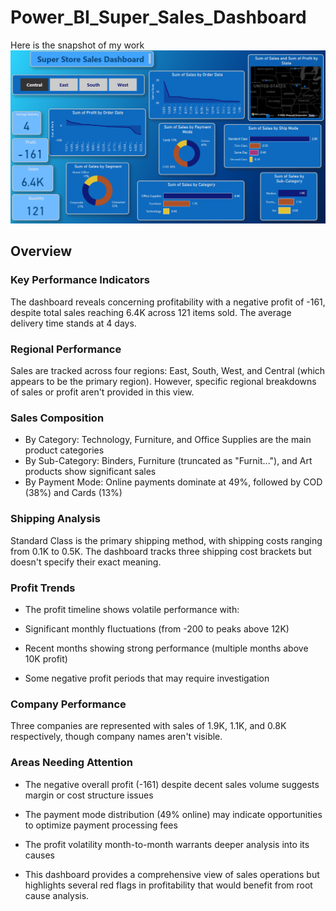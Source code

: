 # Power_BI_Super_Sales_Dashboard
Here is the snapshot of my work
![](https://github.com/Manishkannoujiya/Power_BI_Sales_Dashboard/blob/main/Screenshot%202025-07-13%20174540.png)
## Overview
### Key Performance Indicators
The dashboard reveals concerning profitability with a negative profit of -161, despite total sales reaching 6.4K across 121 items sold. The average delivery time stands at 4 days.
### Regional Performance
Sales are tracked across four regions: East, South, West, and Central (which appears to be the primary region). However, specific regional breakdowns of sales or profit aren't provided in this view.
### Sales Composition
* By Category: Technology, Furniture, and Office Supplies are the main product categories
* By Sub-Category: Binders, Furniture (truncated as "Furnit..."), and Art products show significant sales
* By Payment Mode: Online payments dominate at 49%, followed by COD (38%) and Cards (13%)
### Shipping Analysis
Standard Class is the primary shipping method, with shipping costs ranging from 0.1K to 0.5K. The dashboard tracks three shipping cost brackets but doesn't specify their exact meaning.

### Profit Trends
* The profit timeline shows volatile performance with:

* Significant monthly fluctuations (from -200 to peaks above 12K)

* Recent months showing strong performance (multiple months above 10K profit)

* Some negative profit periods that may require investigation

### Company Performance
Three companies are represented with sales of 1.9K, 1.1K, and 0.8K respectively, though company names aren't visible.

### Areas Needing Attention
* The negative overall profit (-161) despite decent sales volume suggests margin or cost structure issues

* The payment mode distribution (49% online) may indicate opportunities to optimize payment processing fees

* The profit volatility month-to-month warrants deeper analysis into its causes

* This dashboard provides a comprehensive view of sales operations but highlights several red flags in profitability that would benefit from root cause analysis.
